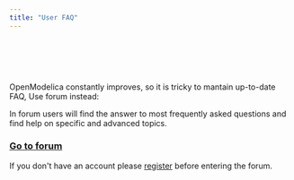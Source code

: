 ```yaml
---
title: "User FAQ"
---
```

<h1>&nbsp;</h1>
<p>OpenModelica constantly improves, so it is tricky to mantain up-to-date FAQ, Use forum instead:</p>
<p>In forum users will find the answer to most frequently asked questions and find help on specific and advanced topics.</p>
<h3><a href="/forum">Go to forum</a></h3>
<p>If you don't have an account please <a href="/component/user/?task=register">register</a> before entering the forum.</p>
<p>&nbsp;</p>